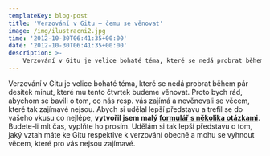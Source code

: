 ```yaml
---
templateKey: blog-post
title: 'Verzování v Gitu – čemu se věnovat'
image: /img/ilustracni2.jpg
time: '2012-10-30T06:41:35+00:00'
date: '2012-10-30T06:41:35+00:00'
description: >-
    Verzování v Gitu je velice bohaté téma, které se nedá probrat během pár desítek minut, které mu tento čtvrtek budeme věnovat. Proto bych rád, abychom se bavili o tom, co nás resp. vás zajímá...
---
```

Verzování v Gitu je velice bohaté téma, které se nedá probrat během pár desítek minut, které mu tento čtvrtek budeme věnovat. Proto bych rád, abychom se bavili o tom, co nás resp. vás zajímá a nevěnovali se věcem, které tak zajímavé nejsou. Abych si udělal lepší představu a trefil se do vašeho vkusu co nejlépe, **vytvořil jsem malý [formulář s několika otázkami](https://docs.google.com/a/edgedesign.cz/spreadsheet/viewform?formkey=dHFkdTIxaDNDT2NkU21wRlJFUzB2UWc6MQ "Malý průzkum pro Čtvrtkon týkající se verzování v Gitu")**. Budete-li mít čas, vyplňte ho prosím. Udělám si tak lepší představu o tom, jaký vztah máte ke Gitu respektive k verzování obecně a mohu se vyhnout věcem, které pro vás nejsou zajímavé.